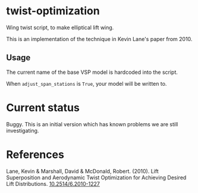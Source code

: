 # twist-optimization
Wing twist script, to make elliptical lift wing.


This is an implementation of the technique in Kevin Lane's paper from 2010.

## Usage

The current name of the base VSP model is hardcoded into the script.

When `adjust_span_stations` is `True`, your model will be written to.

# Current status

Buggy. This is an initial version which has known problems we are still investigating.

# References

Lane, Kevin & Marshall, David & McDonald, Robert. (2010). Lift Superposition and Aerodynamic Twist Optimization for Achieving Desired Lift Distributions. [10.2514/6.2010-1227](https://dx.doi.org/10.2514/6.2010-1227)

